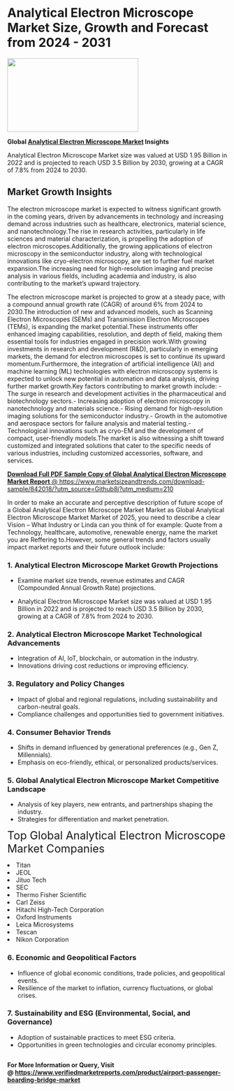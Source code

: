 <H1>Analytical Electron Microscope Market Size, Growth and Forecast from 2024 - 2031</H1><img class="aligncenter size-medium wp-image-584254" src="https://thirdeyenews.in/wp-content/uploads/2024/09/Global-Market-Research-300x168.jpeg" alt="" width="300" height="168" /><p><strong>Global&nbsp;<a href="https://www.marketsizeandtrends.com/download-sample/842018/?utm_source=Github8j?utm_medium=210">Analytical Electron Microscope Market</a> Insights</strong></p><p>Analytical Electron Microscope Market size was valued at USD 1.95 Billion in 2022 and is projected to reach USD 3.5 Billion by 2030, growing at a CAGR of 7.8% from 2024 to 2030.</p><p><h2>Market Growth Insights</h2> <p>The electron microscope market is expected to witness significant growth in the coming years, driven by advancements in technology and increasing demand across industries such as healthcare, electronics, material science, and nanotechnology.The rise in research activities, particularly in life sciences and material characterization, is propelling the adoption of electron microscopes.Additionally, the growing applications of electron microscopy in the semiconductor industry, along with technological innovations like cryo-electron microscopy, are set to further fuel market expansion.The increasing need for high-resolution imaging and precise analysis in various fields, including academia and industry, is also contributing to the market’s upward trajectory.</p> <p><a href="download_sample_link"></a></p> <p>The electron microscope market is projected to grow at a steady pace, with a compound annual growth rate (CAGR) of around 6% from 2024 to 2030.The introduction of new and advanced models, such as Scanning Electron Microscopes (SEMs) and Transmission Electron Microscopes (TEMs), is expanding the market potential.These instruments offer enhanced imaging capabilities, resolution, and depth of field, making them essential tools for industries engaged in precision work.With growing investments in research and development (R&D), particularly in emerging markets, the demand for electron microscopes is set to continue its upward momentum.Furthermore, the integration of artificial intelligence (AI) and machine learning (ML) technologies with electron microscopy systems is expected to unlock new potential in automation and data analysis, driving further market growth.Key factors contributing to market growth include: - The surge in research and development activities in the pharmaceutical and biotechnology sectors.- Increasing adoption of electron microscopy in nanotechnology and materials science.- Rising demand for high-resolution imaging solutions for the semiconductor industry.- Growth in the automotive and aerospace sectors for failure analysis and material testing.- Technological innovations such as cryo-EM and the development of compact, user-friendly models.The market is also witnessing a shift toward customized and integrated solutions that cater to the specific needs of various industries, including customized accessories, software, and services.<p><a href="get_more_link"></p><p><span class=""><strong>Download Full PDF Sample Copy of Global Analytical Electron Microscope Market Report</strong> @ <a href="https://www.marketsizeandtrends.com/download-sample/842018/?utm_source=Github8j?utm_medium=210" target="_blank">https://www.marketsizeandtrends.com/download-sample/842018/?utm_source=Github8j?utm_medium=210</a></span></p><p>In order to make an accurate and perceptive description of future scope of a Global&nbsp;Analytical Electron Microscope Market Market as Global&nbsp;Analytical Electron Microscope Market Market of 2025, you need to describe a clear Vision &ndash; What Industry or Linda can you think of for example: Quote from a Technology, healthcare, automotive, renewable energy, name the market you are Reffering to.However, some general trends and factors usually impact market reports and their future outlook include:</p><h3>1.&nbsp;<strong>Analytical Electron Microscope Market Growth Projections</strong></h3><ul><li>Examine market size trends, revenue estimates and CAGR (Compounded Annual Growth Rate) projections.</li><li><p>Analytical Electron Microscope Market size was valued at USD 1.95 Billion in 2022 and is projected to reach USD 3.5 Billion by 2030, growing at a CAGR of 7.8% from 2024 to 2030.</p></li></ul><h3>2.&nbsp;<strong>Analytical Electron Microscope Market Technological Advancements</strong></h3><ul><li>Integration of AI, IoT, blockchain, or automation in the industry.</li><li>Innovations driving cost reductions or improving efficiency.</li></ul><h3>3.&nbsp;<strong>Regulatory and Policy Changes</strong></h3><ul><li>Impact of global and regional regulations, including sustainability and carbon-neutral goals.</li><li>Compliance challenges and opportunities tied to government initiatives.</li></ul><h3>4.&nbsp;<strong>Consumer Behavior Trends</strong></h3><ul><li>Shifts in demand influenced by generational preferences (e.g., Gen Z, Millennials).</li><li>Emphasis on eco-friendly, ethical, or personalized products/services.</li></ul><h3>5.&nbsp;<strong>Global Analytical Electron Microscope Market Competitive Landscape</strong></h3><ul><li>Analysis of key players, new entrants, and partnerships shaping the industry.</li><li>Strategies for differentiation and market penetration.</li></ul><p data-pm-slice="1 1 []"><span style="color: inherit; font-family: inherit; font-size: 25px;">Top Global Analytical Electron Microscope Market Companies</span></p><div class="" data-test-id=""><p><li>Titan</li><li> JEOL</li><li> Jituo Tech</li><li> SEC</li><li> Thermo Fisher Scientific</li><li> Carl Zeiss</li><li> Hitachi High-Tech Corporation</li><li> Oxford Instruments</li><li> Leica Microsystems</li><li> Tescan</li><li> Nikon Corporation</li></p></div><h3>6.&nbsp;<strong>Economic and Geopolitical Factors</strong></h3><ul><li>Influence of global economic conditions, trade policies, and geopolitical events.</li><li>Resilience of the market to inflation, currency fluctuations, or global crises.</li></ul><h3>7.&nbsp;<strong>Sustainability and ESG (Environmental, Social, and Governance)</strong></h3><ul><li>Adoption of sustainable practices to meet ESG criteria.</li><li>Opportunities in green technologies and circular economy principles.</li></ul><h2><strong style="font-size: 14px;">For More Information or Query, Visit @&nbsp;</strong><a style="background-color: #ffffff; font-size: 14px;" href="https://www.marketsizeandtrends.com/report/analytical-electron-microscope-market/" target="_blank">https://www.verifiedmarketreports.com/product/airport-passenger-boarding-bridge-market</a></h2>